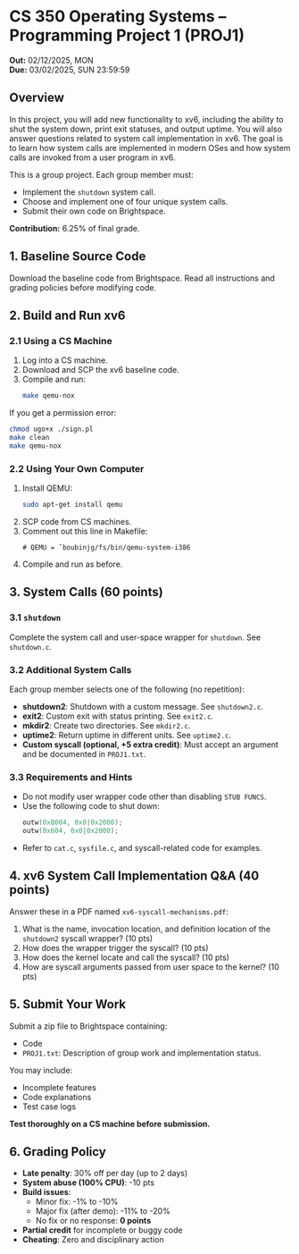 # CS 350 Operating Systems – Programming Project 1 (PROJ1)

**Out:** 02/12/2025, MON  
**Due:** 03/02/2025, SUN 23:59:59  

## Overview

In this project, you will add new functionality to xv6, including the ability to shut the system down, print exit statuses, and output uptime. You will also answer questions related to system call implementation in xv6. The goal is to learn how system calls are implemented in modern OSes and how system calls are invoked from a user program in xv6.

This is a group project. Each group member must:
- Implement the `shutdown` system call.
- Choose and implement one of four unique system calls.
- Submit their own code on Brightspace.

**Contribution:** 6.25% of final grade.

## 1. Baseline Source Code

Download the baseline code from Brightspace. Read all instructions and grading policies before modifying code.

## 2. Build and Run xv6

### 2.1 Using a CS Machine
1. Log into a CS machine.
2. Download and SCP the xv6 baseline code.
3. Compile and run:
   ```sh
   make qemu-nox
   ```

If you get a permission error:
```sh
chmod ugo+x ./sign.pl
make clean
make qemu-nox
```

### 2.2 Using Your Own Computer
1. Install QEMU:
   ```sh
   sudo apt-get install qemu
   ```
2. SCP code from CS machines.
3. Comment out this line in Makefile:
   ```
   # QEMU = ˜boubinjg/fs/bin/qemu-system-i386
   ```
4. Compile and run as before.

## 3. System Calls (60 points)

### 3.1 `shutdown`
Complete the system call and user-space wrapper for `shutdown`. See `shutdown.c`.

### 3.2 Additional System Calls
Each group member selects one of the following (no repetition):

- **shutdown2**: Shutdown with a custom message. See `shutdown2.c`.
- **exit2**: Custom exit with status printing. See `exit2.c`.
- **mkdir2**: Create two directories. See `mkdir2.c`.
- **uptime2**: Return uptime in different units. See `uptime2.c`.
- **Custom syscall (optional, +5 extra credit)**: Must accept an argument and be documented in `PROJ1.txt`.

### 3.3 Requirements and Hints

- Do not modify user wrapper code other than disabling `STUB FUNCS`.
- Use the following code to shut down:
  ```c
  outw(0xB004, 0x0|0x2000);
  outw(0x604, 0x0|0x2000);
  ```
- Refer to `cat.c`, `sysfile.c`, and syscall-related code for examples.

## 4. xv6 System Call Implementation Q&A (40 points)

Answer these in a PDF named `xv6-syscall-mechanisms.pdf`:

1. What is the name, invocation location, and definition location of the `shutdown2` syscall wrapper? (10 pts)
2. How does the wrapper trigger the syscall? (10 pts)
3. How does the kernel locate and call the syscall? (10 pts)
4. How are syscall arguments passed from user space to the kernel? (10 pts)

## 5. Submit Your Work

Submit a zip file to Brightspace containing:
- Code
- `PROJ1.txt`: Description of group work and implementation status.

You may include:
- Incomplete features
- Code explanations
- Test case logs

**Test thoroughly on a CS machine before submission.**

## 6. Grading Policy

- **Late penalty**: 30% off per day (up to 2 days)
- **System abuse (100% CPU)**: -10 pts
- **Build issues**:
  - Minor fix: -1% to -10%
  - Major fix (after demo): -11% to -20%
  - No fix or no response: **0 points**
- **Partial credit** for incomplete or buggy code
- **Cheating**: Zero and disciplinary action


